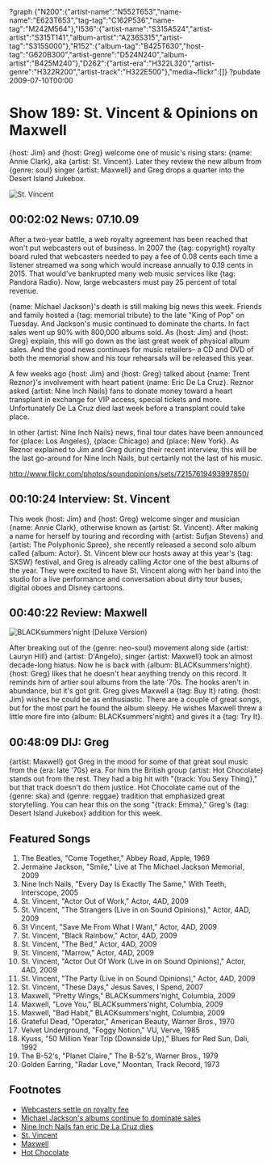?graph {"N200":{"artist-name":"N552T653","name-name":"E623T653","tag-tag":"C162P536","name-tag":"M242M564"},"I536":{"artist-name":"S315A524","artist-artist":"S315T141","album-artist":"A236S315","artist-tag":"S315S000"},"R152":{"album-tag":"B425T630","host-tag":"G620B300","artist-genre":"D524N240","album-artist":"B425M240"},"D262":{"artist-era":"H322L320","artist-genre":"H322R200","artist-track":"H322E500"},"media~flickr":[]}
?pubdate 2009-07-10T00:00

# Show 189: St. Vincent & Opinions on  Maxwell 
{host: Jim} and {host: Greg} welcome one of music's rising stars: {name: Annie Clark}, aka {artist: St. Vincent}. Later they review the new album from {genre: soul} singer {artist: Maxwell} and Greg drops a quarter into the Desert Island Jukebox.

![St. Vincent](http://static.soundopinions.org/images/2009/stvincent.jpg)

## 00:02:02 News: 07.10.09
After a two-year battle, a web royalty agreement has been reached that won't put webcasters out of business. In 2007 the {tag: copyright} royalty board ruled that webcasters needed to pay a fee of 0.08 cents each time a listener streamed wa song which would increase annually to 0.19 cents in 2015. That would've bankrupted many web music services like {tag: Pandora Radio}. Now, large webcasters must pay 25 percent of total revenue. 

{name: Michael Jackson}'s death is still making big news this week. Friends and family hosted a {tag: memorial tribute} to the late "King of Pop" on Tuesday. And Jackson's music continued to dominate the charts. In fact sales went up 90% with 800,000 albums sold. As {host: Jim} and {host: Greg} explain, this will go down as the last great week of physical album sales. And the good news continues for music retailers– a CD and DVD of both the memorial show and his tour rehearsals will be released this year.

A few weeks ago {host: Jim} and {host: Greg} talked about {name: Trent Reznor}'s involvement with heart patient {name: Eric De La Cruz}. Reznor asked {artist: Nine Inch Nails} fans to donate money toward a heart transplant in exchange for VIP access, special tickets and more. Unfortunately De La Cruz died last week before a transplant could take place. 

In other {artist: Nine Inch Nails} news, final tour dates have been announced for {place: Los Angeles}, {place: Chicago} and {place: New York}. As Reznor explained to Jim and Greg during their recent interview, this will be the last go-around for Nine Inch Nails, but certainly not the last of his music.

http://www.flickr.com/photos/soundopinions/sets/72157619493997850/ 

## 00:10:24 Interview: St. Vincent
This week {host: Jim} and {host: Greg} welcome singer and musician {name: Annie Clark}, otherwise known as {artist: St. Vincent}. After making a name for herself by touring and recording with {artist: Sufjan Stevens} and {artist: The Polyphonic Spree}, she recently released a second solo album called {album: Actor}. St. Vincent blew our hosts away at this year's {tag: SXSW} festival, and Greg is already calling *Actor* one of the best albums of the year. They were excited to have St. Vincent along with her band into the studio for a live performance and conversation about dirty tour buses, digital oboes and Disney cartoons.

## 00:40:22 Review: Maxwell
![BLACKsummers'night (Deluxe Version)](http://is2.mzstatic.com/image/thumb/Music6/v4/5f/e1/6f/5fe16fd8-73b7-70ef-65de-42b3025c66b5/dj.zjbgrjpz.jpg/600x600bb-85.jpg "486768/321159421")

After breaking out of the {genre: neo-soul} movement along side {artist: Lauryn Hill} and {artist: D'Angelo}, singer {artist: Maxwell} took an almost decade-long hiatus. Now he is back with {album: BLACKsummers'night}. {host: Greg} likes that he doesn't hear anything trendy on this record. It reminds him of artier soul albums from the late '70s. The hooks aren't in abundance, but it's got grit. Greg gives Maxwell a {tag: Buy It} rating. {host: Jim} wishes he could be as enthusiastic. There are a couple of great songs, but for the most part he found the album sleepy. He wishes Maxwell threw a little more fire into {album: BLACKsummers'night} and gives it a {tag: Try It}.

## 00:48:09 DIJ: Greg
{artist: Maxwell} got Greg in the mood for some of that great soul music from the {era: late '70s} era. For him the British group {artist: Hot Chocolate} stands out from the rest. They had a big hit with "{track: You Sexy Thing}," but that track doesn't do them justice. Hot Chocolate came out of the {genre: ska} and {genre: reggae} tradition that emphasized great storytelling. You can hear this on the song "{track: Emma}," Greg's {tag: Desert Island Jukebox} addition for this week.

## Featured Songs
1. The Beatles, "Come Together," Abbey Road, Apple, 1969
2. Jermaine Jackson, "Smile," Live at The Michael Jackson Memorial, 2009
3. Nine Inch Nails, "Every Day Is Exactly The Same," With Teeth, Interscope, 2005
4. St. Vincent, "Actor Out of Work," Actor, 4AD, 2009
5. St. Vincent, "The Strangers (Live in on Sound Opinions)," Actor, 4AD, 2009 
6. St Vincent, "Save Me From What I Want," Actor, 4AD, 2009
7. St. Vincent, "Black Rainbow," Actor, 4AD, 2009
8. St. Vincent, "The Bed," Actor, 4AD, 2009
9. St. Vincent, "Marrow," Actor, 4AD, 2009
10. St. Vincent, "Actor Out Of Work (Live in on Sound Opinions)," Actor, 4AD, 2009 
11. St. Vincent, "The Party (Live in on Sound Opinions)," Actor, 4AD, 2009 
12. St. Vincent, "These Days," Jesus Saves, I Spend, 2007
13. Maxwell, "Pretty Wings," BLACKsummers'night, Columbia, 2009
14. Maxwell, "Love You," BLACKsummers'night, Columbia, 2009
15. Maxwell, "Bad Habit," BLACKsummers'night, Columbia, 2009
16. Grateful Dead, "Operator," American Beauty, Warner Bros., 1970
17. Velvet Underground, "Foggy Notion," VU, Verve, 1985
18. Kyuss, "50 Million Year Trip (Downside Up)," Blues for Red Sun, Dali, 1992
19. The B-52's, "Planet Claire," The B-52's, Warner Bros., 1979
20. Golden Earring, "Radar Love," Moontan, Track Record, 1973

## Footnotes 
- [Webcasters settle on royalty fee](http://www.cnn.com/2009/TECH/07/07/web.music.royalties/index.html?eref=ib_us)
- [Michael Jackson's albums continue to dominate sales](http://www.nytimes.com/2009/07/02/arts/music/02sales.html?_r=0)
- [Nine Inch Nails fan eric De La Cruz dies](http://www.nytimes.com/2009/09/01/health/01well.html)
- [St. Vincent](http://ilovestvincent.com/)
- [Maxwell](http://www.musze.com/)
- [Hot Chocolate](http://www.hot-chocolate.co.uk/)
